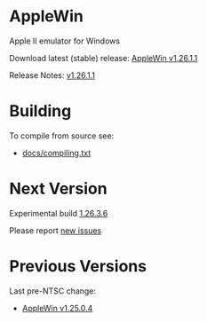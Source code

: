 AppleWin
========

Apple II emulator for Windows

Download latest (stable) release: [AppleWin v1.26.1.1](https://github.com/AppleWin/AppleWin/releases/download/v1.26.1.1/AppleWin1.26.1.1.zip)

Release Notes: [v1.26.1.1](https://github.com/AppleWin/AppleWin/releases/tag/v1.26.1.1)


Building
========
To compile from source see:

* [docs/compiling.txt](https://github.com/AppleWin/AppleWin/blob/master/docs/compiling.txt)


Next Version
============
Experimental build [1.26.3.6](https://github.com/AppleWin/AppleWin/releases/tag/v1.26.3.6)

Please report [new issues](https://github.com/AppleWin/AppleWin/issues/new)


Previous Versions
=================

Last pre-NTSC change:

* [AppleWin v1.25.0.4](https://github.com/AppleWin/AppleWin/releases/download/v1.25.0.4/AppleWin1.25.0.4.zip)

